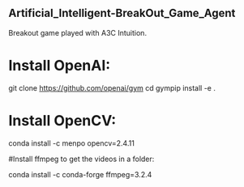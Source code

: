 ## Artificial_Intelligent-BreakOut_Game_Agent
Breakout game played with A3C Intuition.

# Install OpenAI:

git clone https://github.com/openai/gym
cd gympip install -e .  

# Install OpenCV:

conda install -c menpo opencv=2.4.11

#Install ffmpeg to get the videos in a folder:

conda install -c conda-forge ffmpeg=3.2.4 
